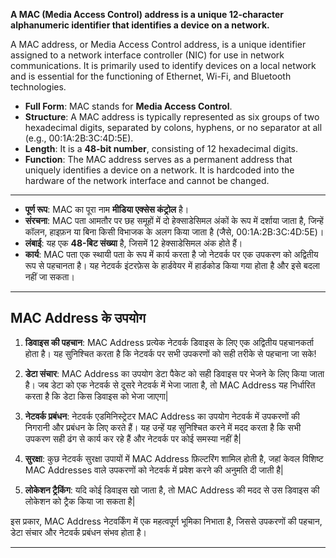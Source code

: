 
**A MAC (Media Access Control) address is a unique 12-character alphanumeric identifier that identifies a device on a network.**

A MAC address, or Media Access Control address, is a unique identifier assigned to a network interface controller (NIC) for use in network communications. It is primarily used to identify devices on a local network and is essential for the functioning of Ethernet, Wi-Fi, and Bluetooth technologies.

- **Full Form**: MAC stands for **Media Access Control**.
- **Structure**: A MAC address is typically represented as six groups of two hexadecimal digits, separated by colons, hyphens, or no separator at all (e.g., 00:1A:2B:3C:4D:5E).
- **Length**: It is a **48-bit number**, consisting of 12 hexadecimal digits.
- **Function**: The MAC address serves as a permanent address that uniquely identifies a device on a network. It is hardcoded into the hardware of the network interface and cannot be changed.
---
- **पूर्ण रूप**: MAC का पूरा नाम **मीडिया एक्सेस कंट्रोल** है।
- **संरचना**: MAC पता आमतौर पर छह समूहों में दो हेक्साडेसिमल अंकों के रूप में दर्शाया जाता है, जिन्हें कॉलन, हाइफ़न या बिना किसी विभाजक के अलग किया जाता है (जैसे, 00:1A:2B:3C:4D:5E)।
- **लंबाई**: यह एक **48-बिट संख्या** है, जिसमें 12 हेक्साडेसिमल अंक होते हैं।
- **कार्य**: MAC पता एक स्थायी पता के रूप में कार्य करता है जो नेटवर्क पर एक उपकरण को अद्वितीय रूप से पहचानता है। यह नेटवर्क इंटरफ़ेस के हार्डवेयर में हार्डकोड किया गया होता है और इसे बदला नहीं जा सकता।
--- 
## MAC Address के उपयोग

1. **डिवाइस की पहचान**: MAC Address प्रत्येक नेटवर्क डिवाइस के लिए एक अद्वितीय पहचानकर्ता होता है। यह सुनिश्चित करता है कि नेटवर्क पर सभी उपकरणों को सही तरीके से पहचाना जा सके!

2. **डेटा संचार**: MAC Address का उपयोग डेटा पैकेट को सही डिवाइस पर भेजने के लिए किया जाता है। जब डेटा को एक नेटवर्क से दूसरे नेटवर्क में भेजा जाता है, तो MAC Address यह निर्धारित करता है कि डेटा किस डिवाइस को भेजा जाएगा|

3. **नेटवर्क प्रबंधन**: नेटवर्क एडमिनिस्ट्रेटर MAC Address का उपयोग नेटवर्क में उपकरणों की निगरानी और प्रबंधन के लिए करते हैं। यह उन्हें यह सुनिश्चित करने में मदद करता है कि सभी उपकरण सही ढंग से कार्य कर रहे हैं और नेटवर्क पर कोई समस्या नहीं है|

4. **सुरक्षा**: कुछ नेटवर्क सुरक्षा उपायों में MAC Address फ़िल्टरिंग शामिल होती है, जहां केवल विशिष्ट MAC Addresses वाले उपकरणों को नेटवर्क में प्रवेश करने की अनुमति दी जाती है|

5. **लोकेशन ट्रैकिंग**: यदि कोई डिवाइस खो जाता है, तो MAC Address की मदद से उस डिवाइस की लोकेशन को ट्रैक किया जा सकता है|

इस प्रकार, MAC Address नेटवर्किंग में एक महत्वपूर्ण भूमिका निभाता है, जिससे उपकरणों की पहचान, डेटा संचार और नेटवर्क प्रबंधन संभव होता है।

---
